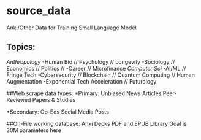 # source_data
Anki/Other Data for Training Small Language Model

## Topics:
*Anthropology*
-Human Bio // Psychology // Longevity
-Sociology // Economics // Politics //
-Career // Microfinance
*Computer Sci*
-AI/ML // Fringe Tech
-Cybersecurity // Blockchain // Quantum Computing // Human Augmentation
-Exponential Tech Acceleration // Futurology

##Web scrape data types:
*Primary:
Unbiased News Articles
Peer-Reviewed Papers & Studies

*Secondary:
Op-Eds
Social Media Posts

##On-File working database:
Anki Decks
PDF and EPUB Library
Goal is 30M parameters here
